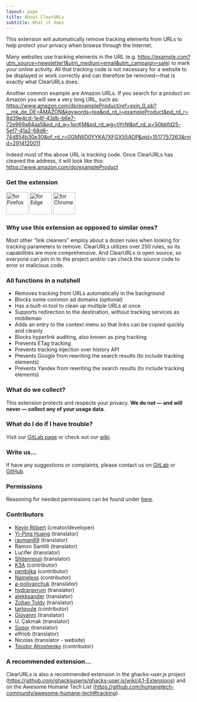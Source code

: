 ```yaml
---
layout: page
title: About ClearURLs
subtitle: What it does
---
```


This extension will automatically remove tracking elements from URLs to help protect your privacy when browse through the Internet.

Many websites use tracking elements in the URL (e.g. https://example.com?utm_source=newsletter1&utm_medium=email&utm_campaign=sale) to mark your online activity. All that tracking code is not necessary for a website to be displayed or work correctly and can therefore be removed—that is exactly what ClearURLs does.

Another common example are Amazon URLs. If you search for a product on Amazon you will see a very long URL, such as: https://www.amazon.com/dp/exampleProduct/ref=sxin_0_pb?__mk_de_DE=ÅMÅŽÕÑ&keywords=tea&pd_rd_i=exampleProduct&pd_rd_r=8d39e4cd-1e4f-43db-b6e7-72e969a84aa5&pd_rd_w=1pcKM&pd_rd_wg=hYrNl&pf_rd_p=50bbfd25-5ef7-41a2-68d6-74d854b30e30&pf_rd_r=0GMWD0YYKA7XFGX55ADP&qid=1517757263&rnid=2914120011

Indeed most of the above URL is tracking code. Once ClearURLs has cleaned the address, it will look like this:
https://www.amazon.com/dp/exampleProduct

### Get the extension

[<img src="https://blog.mozilla.org/addons/files/2020/04/get-the-addon-fx-apr-2020.svg" alt="for Firefox" height="60px">](https://addons.mozilla.org/firefox/addon/clearurls/) [<img src="https://gitlab.com/KevinRoebert/ClearUrls/-/raw/master/promotion/MEA-button.png" alt="for Edge" height="60px">](https://microsoftedge.microsoft.com/addons/detail/mdkdmaickkfdekbjdoojfalpbkgaddei) [<img src="https://developer.chrome.com/webstore/images/ChromeWebStore_BadgeWBorder_v2_206x58.png" alt="for Chrome" height="60px">](https://chrome.google.com/webstore/detail/clearurls/lckanjgmijmafbedllaakclkaicjfmnk)

### Why use this extension as opposed to similar ones?

Most other “link cleaners” employ about a dozen rules when looking for tracking parameters to remove. ClearURLs utilizes over 250 rules, so its capabilities are more comprehensive.
And ClearURLs is open source, so everyone can join in to the project and/or can check the source code to error or malicious code.

### All functions in a nutshell

- Removes tracking from URLs automatically in the background
- Blocks some common ad domains (optional)
- Has a built-in tool to clean up multiple URLs at once
- Supports redirection to the destination, without tracking services as middleman
- Adds an entry to the context menu so that links can be copied quickly and cleanly
- Blocks hyperlink auditing, also known as ping tracking
- Prevents ETag tracking
- Prevents tracking injection over history API
- Prevents Google from rewriting the search results (to include tracking elements)
- Prevents Yandex from rewriting the search results (to include tracking elements)

### What do we collect?

This extension protects and respects your privacy. **We do not — and will never — collect any of your usage data**.

### What do I do if I have trouble?

Visit our [GitLab page](https://gitlab.com/KevinRoebert/ClearUrls) or check out our [wiki](http://wiki.clearurls.xyz).

### Write us...

If have any suggestions or complaints, please contact us on [GitLab](https://gitlab.com/KevinRoebert/ClearUrls) or [GitHub](https://github.com/ClearURLs/Addon).

### Permissions

Reasoning for needed permissions can be found under [here](https://gitlab.com/KevinRoebert/ClearUrls/-/issues/159).

### Contributors

- [Kevin Röbert](https://gitlab.com/KevinRoebert) (creator/developer)
- [Yi-Ping Huang](https://gitlab.com/yipinghuang) (translator)
- [rayman89](https://gitlab.com/rayman89) (translator)
- Ramon Santilli (translator)
- Lucifer (translator)
- [Shitennouji](https://gitlab.com/Shitennouji) (translator)
- [K3A](https://gitlab.com/k3a) (contributor)
- [perdolka](https://gitlab.com/perdolka) (contributor)
- [Nameless](https://gitlab.com/nameless3) (contributor)
- [a-polivanchuk](https://gitlab.com/a-polivanchuk) (translator)
- [hydrargyrum](https://gitlab.com/hydrargyrum) (translator)
- [alekksander](https://gitlab.com/alekksander) (translator)
- [Zoltan Toldy](https://gitlab.com/ztoldy2) (translator)
- [tartpvule](https://gitlab.com/tartpvule) (contributor)
- [Giovanni](https://gitlab.com/gioxx) (translator)
- U. Çakmak (translator)
- [Sopor](https://gitlab.com/Sopor) (translator)
- elfriob (translator)
- Nicolas (translator - website)
- [Teodor Atroshenko](https://gitlab.com/thexeos) (contributor)

### A recommended extension...

ClearURLs is also a recommended extension in the ghacks-user.js project (https://github.com/ghacksuserjs/ghacks-user.js/wiki/4.1-Extensions) and on the Awesome Humane Tech List (https://github.com/humanetech-community/awesome-humane-tech#tracking).
